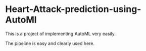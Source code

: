 # Heart-Attack-prediction-using-AutoMl


This is a project of implementing AutoML very easily. 

The pipeline is easy and clearly used here. 
